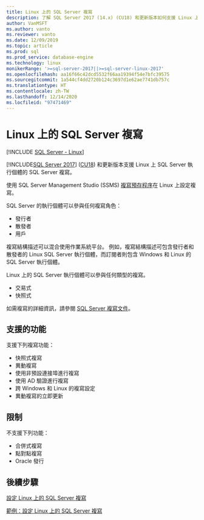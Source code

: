 ```yaml
---
title: Linux 上的 SQL Server 複寫
description: 了解 SQL Server 2017 (14.x) (CU18) 和更新版本如何支援 Linux 上 SQL Server 執行個體的 SQL Server 複寫。
author: VanMSFT
ms.author: vanto
ms.reviewer: vanto
ms.date: 12/09/2019
ms.topic: article
ms.prod: sql
ms.prod_service: database-engine
ms.technology: linux
monikerRange: '>=sql-server-2017||>=sql-server-linux-2017'
ms.openlocfilehash: aa16f66c42dcd5532f66aa19394f54e7bfc39575
ms.sourcegitcommit: 1a544cf4dd2720b124c3697d1e62ae7741db757c
ms.translationtype: HT
ms.contentlocale: zh-TW
ms.lasthandoff: 12/14/2020
ms.locfileid: "97471469"
---
```

# <a name="sql-server-replication-on-linux"></a>Linux 上的 SQL Server 複寫

[!INCLUDE [SQL Server - Linux](../includes/applies-to-version/sql-linux.md)]

[!INCLUDE[SQL Server 2017](../includes/sssqlv14-md.md)] ([CU18](https://support.microsoft.com/help/4527377)) 和更新版本支援 Linux 上 SQL Server 執行個體的 SQL Server 複寫。

使用 SQL Server Management Studio (SSMS) [複寫預存程序](../relational-databases/system-stored-procedures/replication-stored-procedures-transact-sql.md)在 Linux 上設定複寫。

SQL Server 的執行個體可以參與任何複寫角色：

* 發行者
* 散發者
* 用戶

複寫結構描述可以混合使用作業系統平台。 例如，複寫結構描述可包含發行者和散發者的 Linux SQL Server 執行個體，而訂閱者則包含 Windows 和 Linux 的 SQL Server 執行個體。

Linux 上的 SQL Server 執行個體可以參與任何類型的複寫。

* 交易式
* 快照式

如需複寫的詳細資訊，請參閱 [SQL Server 複寫文件](../relational-databases/replication/sql-server-replication.md)。

## <a name="supported-features"></a>支援的功能

支援下列複寫功能：

* 快照式複寫
* 異動複寫
* 使用非預設連接埠進行複寫 <!--Add link to explanation-->
* 使用 AD 驗證進行複寫
* 跨 Windows 和 Linux 的複寫設定
* 異動複寫的立即更新

## <a name="limitations"></a>限制

不支援下列功能：

* 合併式複寫
* 點對點複寫
* Oracle 發行

## <a name="next-steps"></a>後續步驟

[設定 Linux 上的 SQL Server 複寫](sql-server-linux-replication-tutorial-tsql.md)

[範例：設定 Linux 上的 SQL Server 複寫](sql-server-linux-replication-configure.md)

